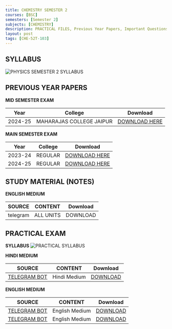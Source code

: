 ```yaml
---
title: CHEMISTRY SEMESTER 2
courses: [BSC]
semesters: [Semester 2]
subjects: [CHEMISTRY]
description: PRACTICAL FILES, Previous Year Papers, Important Questions, Syllabus and more study materials
layout: post
tags: [CHE-52T-103]
---
```

## SYLLABUS
![PHYSICS SEMESTER 2 SYLLABUS](https://assets.edumate.life/dl/id/158/photo_1755779499.jpg)

## PREVIOUS YEAR PAPERS 
**MID SEMESTER EXAM**

| Year     | College | Download |
|----------|---------|----------|
|2024-25 | MAHARAJAS COLLEGE JAIPUR | [DOWNLOAD HERE](https://assets.edumate.life/dl/id/160/photo_1755779657.jpg)|

**MAIN SEMESTER EXAM**

| Year     | College | Download |
|----------|---------|----------|
|2023-24 | REGULAR | [DOWNLOAD HERE](https://assets.edumate.life/dl/id/162/Physics-sem-2-2023-24.pdf)|
|2024-25 | REGULAR |[DOWNLOAD HERE](https://assets.edumate.life/dl/id/164/PHYSICS_SEM_2_2024-25.pdf)|

## STUDY MATERIAL (NOTES)

**ENGLISH MEDIUM**

| SOURCE   | CONTENT | Download |
|----------|---------|----------|
| telegram  | ALL UNITS | DOWNLOAD |

## PRACTICAL EXAM
**SYLLABUS**
![PRACTICAL SYLLABUS](https://assets.edumate.life/dl/id/166/photo_1755779928.jpg)

**HINDI MEDIUM**

| SOURCE   | CONTENT | Download |
|----------|---------|----------|
|[TELEGRAM BOT](https://t.me/Rajasthan_UniversityBot) | Hindi Medium | [DOWNLOAD](https://assets.edumate.life/dl/id/168/B.Sc._2-sem_physics_pratical_Hindi_medium_.pdf)|

**ENGLISH MEDIUM**

| SOURCE   | CONTENT | Download |
|----------|---------|----------|
|[TELEGRAM BOT](https://t.me/Rajasthan_UniversityBot) | English Medium | [DOWNLOAD](https://assets.edumate.life/dl/id/170/physics_record_semester-2.pdf)|
|[TELEGRAM BOT](https://t.me/Rajasthan_UniversityBot) | English Medium | [DOWNLOAD](https://assets.edumate.life/dl/id/172/PHYSICS_2_SEM_LAB_RECORD_ENGLISH.pdf)|
